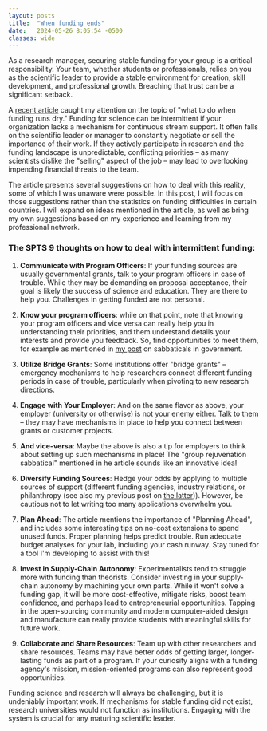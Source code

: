 ```yaml
---
layout: posts
title:  "When funding ends"
date:   2024-05-26 8:05:54 -0500
classes: wide
---
```

As a research manager, securing stable funding for your group is a critical responsibility. Your team, whether students or professionals, relies on you as the scientific leader to provide a stable environment for creation, skill development, and professional growth. Breaching that trust can be a significant setback.

A [recent article](https://www.nature.com/articles/d41586-024-01570-y?utm_source=Live+Audience&utm_campaign=29096efd03-nature-briefing-daily-20240529&utm_medium=email&utm_term=0_b27a691814-29096efd03-52510728) caught my attention on the topic of "what to do when funding runs dry." Funding for science can be intermittent if your organization lacks a mechanism for continuous stream support. It often falls on the scientific leader or manager to constantly negotiate or sell the importance of their work. If they actively participate in research and the funding landscape is unpredictable, conflicting priorities – as many scientists dislike the "selling" aspect of the job – may lead to overlooking impending financial threats to the team.

The article presents several suggestions on how to deal with this reality, some of which I was unaware were possible. In this post, I will focus on those suggestions rather than the statistics on funding difficulties in certain countries. I will expand on ideas mentioned in the article, as well as bring my own suggestions based on my experience and learning from my professional network.

### The SPTS 9 thoughts on how to deal with intermittent funding:

1. **Communicate with Program Officers**: If your funding sources are usually governmental grants, talk to your program officers in case of trouble. While they may be demanding on proposal acceptance, their goal is likely the success of science and education. They are there to help you. Challenges in getting funded are not personal.

2. **Know your program officers**: while on that point, note that knowing your program officers and vice versa can really help you in understanding their priorities, and them understand details your interests and provide you feedback. So, find opportunities to meet them, for example as mentioned in [my post](https://pedrolslopes.github.io/2024/02/25/Policy_sabbatical.html) on sabbaticals in government.

3. **Utilize Bridge Grants**: Some institutions offer "bridge grants" – emergency mechanisms to help researchers connect different funding periods in case of trouble, particularly when pivoting to new research directions.

4. **Engage with Your Employer**: And on the same flavor as above, your employer (university or otherwise) is not your enemy either. Talk to them – they may have mechanisms in place to help you connect between grants or customer projects.

5. **And vice-versa**: Maybe the above is also a tip for employers to think about setting up such mechanisms in place! The "group rejuvenation sabbatical" mentioned in he article sounds like an innovative idea!

6. **Diversify Funding Sources**: Hedge your odds by applying to multiple sources of support (different funding agencies, industry relations, or philanthropy (see also my previous post on [the latter](https://pedrolslopes.github.io/2024/03/31/Philantropy.html))). However, be cautious not to let writing too many applications overwhelm you.

7. **Plan Ahead**: The article mentions the importance of "Planning Ahead", and includes some interesting tips on no-cost extensions to spend unused funds. Proper planning helps predict trouble. Run adequate budget analyses for your lab, including your cash runway. Stay tuned for a tool I'm developing to assist with this!

8. **Invest in Supply-Chain Autonomy**: Experimentalists tend to struggle more with funding than theorists. Consider investing in your supply-chain autonomy by machining your own parts. While it won't solve a funding gap, it will be more cost-effective, mitigate risks, boost team confidence, and perhaps lead to entrepreneurial opportunities. Tapping in the open-sourcing community and modern computer-aided design and manufacture can really provide students with meaningful skills for future work.

9. **Collaborate and Share Resources**: Team up with other researchers and share resources. Teams may have better odds of getting larger, longer-lasting funds as part of a program. If your curiosity aligns with a funding agency's mission, mission-oriented programs can also represent good opportunities.

Funding science and research will always be challenging, but it is undeniably important work. If mechanisms for stable funding did not exist, research universities would not function as institutions. Engaging with the system is crucial for any maturing scientific leader.